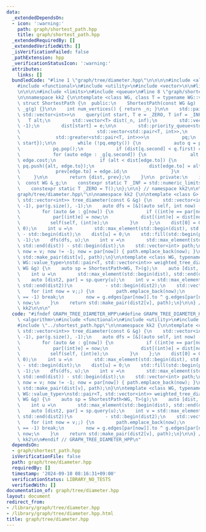 ```yaml
---
data:
  _extendedDependsOn:
  - icon: ':warning:'
    path: graph/shortest_path.hpp
    title: graph/shortest_path.hpp
  _extendedRequiredBy: []
  _extendedVerifiedWith: []
  _isVerificationFailed: false
  _pathExtension: hpp
  _verificationStatusIcon: ':warning:'
  attributes:
    links: []
  bundledCode: "#line 1 \"graph/tree/diameter.hpp\"\n\n\n\n#include <algorithm>\n\
    #include <functional>\n#include <utility>\n#include <vector>\n\n#line 1 \"graph/shortest_path.hpp\"\
    \n\n\n\n#include <limits>\n#include <queue>\n#line 8 \"graph/shortest_path.hpp\"\
    \n\nnamespace kk2 {\n\ntemplate <class WG, class T = typename WG::value_type>\
    \ struct ShortestPath {\n  public:\n    ShortestPath(const WG &g) : _n(g.size()),\
    \ _g(g) {}\n\n    int num_vertices() { return _n; }\n\n    std::pair<std::vector<T>,\
    \ std::vector<int>>\n    query(int start, T e = _ZERO, T inf = _INF) {\n     \
    \   T alt;\n        std::vector<T> dist(_n, inf);\n        std::vector<int> prev(_n,\
    \ -1);\n        dist[start] = e;\n\n        std::priority_queue<std::pair<T, int>,\n\
    \                            std::vector<std::pair<T, int>>,\n               \
    \             std::greater<std::pair<T, int>>>\n            pq;\n        pq.push({e,\
    \ start});\n\n        while (!pq.empty()) {\n            auto q = pq.top();\n\
    \            pq.pop();\n            if (dist[q.second] < q.first) continue;\n\
    \            for (auto edge : _g[q.second]) {\n                alt = q.first +\
    \ edge.cost;\n                if (alt < dist[edge.to]) {\n                   \
    \ pq.push({alt, edge.to});\n                    dist[edge.to] = alt;\n       \
    \             prev[edge.to] = edge.id;\n                }\n            }\n   \
    \     }\n\n        return {dist, prev};\n    }\n\n  private:\n    int _n;\n  \
    \  const WG &_g;\n    constexpr static T _INF = std::numeric_limits<T>::max();\n\
    \    constexpr static T _ZERO = T();\n};\n\n} // namespace kk2\n\n\n#line 10 \"\
    graph/tree/diameter.hpp\"\n\nnamespace kk2 {\n\ntemplate <class G> std::pair<int,\
    \ std::vector<int>> tree_diameter(const G &g) {\n    std::vector<int> dist(g.size(),\
    \ -1), par(g.size(), -1);\n    auto dfs = [&](auto self, int now) -> void {\n\
    \        for (auto &e : g[now]) {\n            if ((int)e == par[now]) continue;\n\
    \            par[(int)e] = now;\n            dist[(int)e] = dist[now] + 1;\n \
    \           self(self, (int)e);\n        }\n    };\n    dist[0] = 0;\n    dfs(dfs,\
    \ 0);\n    int u =\n        std::max_element(std::begin(dist), std::end(dist))\
    \ - std::begin(dist);\n    dist[u] = 0;\n    std::fill(std::begin(par), std::end(par),\
    \ -1);\n    dfs(dfs, u);\n    int v =\n        std::max_element(std::begin(dist),\
    \ std::end(dist)) - std::begin(dist);\n    std::vector<int> path;\n    for (int\
    \ now = v; now != -1; now = par[now]) { path.emplace_back(now); }\n    return\
    \ std::make_pair(dist[v], path);\n}\n\ntemplate <class WG, typename T = typename\
    \ WG::value_type>\nstd::pair<T, std::vector<int>> weighted_tree_diameter(const\
    \ WG &g) {\n    auto sp = ShortestPath<WG, T>(g);\n    auto [dist, _] = sp.query(0);\n\
    \    int u =\n        std::max_element(std::begin(dist), std::end(dist)) - std::begin(dist);\n\
    \    auto [dist2, par] = sp.query(u);\n    int v = std::max_element(std::begin(dist2),\
    \ std::end(dist2))\n            - std::begin(dist2);\n    std::vector<int> path;\n\
    \    for (int now = v;;) {\n        path.emplace_back(now);\n        if (par[now]\
    \ == -1) break;\n        now = g.edges[par[now]].to ^ g.edges[par[now]].from ^\
    \ now;\n    }\n    return std::make_pair(dist2[v], path);\n}\n\n} // namespace\
    \ kk2\n\n\n"
  code: "#ifndef GRAPH_TREE_DIAMETER_HPP\n#define GRAPH_TREE_DIAMETER_HPP 1\n\n#include\
    \ <algorithm>\n#include <functional>\n#include <utility>\n#include <vector>\n\n\
    #include \"../shortest_path.hpp\"\n\nnamespace kk2 {\n\ntemplate <class G> std::pair<int,\
    \ std::vector<int>> tree_diameter(const G &g) {\n    std::vector<int> dist(g.size(),\
    \ -1), par(g.size(), -1);\n    auto dfs = [&](auto self, int now) -> void {\n\
    \        for (auto &e : g[now]) {\n            if ((int)e == par[now]) continue;\n\
    \            par[(int)e] = now;\n            dist[(int)e] = dist[now] + 1;\n \
    \           self(self, (int)e);\n        }\n    };\n    dist[0] = 0;\n    dfs(dfs,\
    \ 0);\n    int u =\n        std::max_element(std::begin(dist), std::end(dist))\
    \ - std::begin(dist);\n    dist[u] = 0;\n    std::fill(std::begin(par), std::end(par),\
    \ -1);\n    dfs(dfs, u);\n    int v =\n        std::max_element(std::begin(dist),\
    \ std::end(dist)) - std::begin(dist);\n    std::vector<int> path;\n    for (int\
    \ now = v; now != -1; now = par[now]) { path.emplace_back(now); }\n    return\
    \ std::make_pair(dist[v], path);\n}\n\ntemplate <class WG, typename T = typename\
    \ WG::value_type>\nstd::pair<T, std::vector<int>> weighted_tree_diameter(const\
    \ WG &g) {\n    auto sp = ShortestPath<WG, T>(g);\n    auto [dist, _] = sp.query(0);\n\
    \    int u =\n        std::max_element(std::begin(dist), std::end(dist)) - std::begin(dist);\n\
    \    auto [dist2, par] = sp.query(u);\n    int v = std::max_element(std::begin(dist2),\
    \ std::end(dist2))\n            - std::begin(dist2);\n    std::vector<int> path;\n\
    \    for (int now = v;;) {\n        path.emplace_back(now);\n        if (par[now]\
    \ == -1) break;\n        now = g.edges[par[now]].to ^ g.edges[par[now]].from ^\
    \ now;\n    }\n    return std::make_pair(dist2[v], path);\n}\n\n} // namespace\
    \ kk2\n\n#endif // GRAPH_TREE_DIAMETER_HPP\n"
  dependsOn:
  - graph/shortest_path.hpp
  isVerificationFile: false
  path: graph/tree/diameter.hpp
  requiredBy: []
  timestamp: '2024-09-10 08:16:31+09:00'
  verificationStatus: LIBRARY_NO_TESTS
  verifiedWith: []
documentation_of: graph/tree/diameter.hpp
layout: document
redirect_from:
- /library/graph/tree/diameter.hpp
- /library/graph/tree/diameter.hpp.html
title: graph/tree/diameter.hpp
---
```

